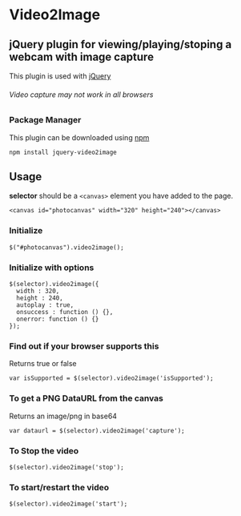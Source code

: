 # Video2Image
## jQuery plugin for viewing/playing/stoping a webcam with image capture

This plugin is used with [jQuery](https://jquery.com/)

###### Video capture may not work in all browsers

### Package Manager
This plugin can be downloaded using [npm](https://www.npmjs.com/package/jquery-video2image)

`npm install jquery-video2image`

 
 ## Usage

**selector** should be a `<canvas>` element you have added to the page.

`<canvas id="photocanvas" width="320" height="240"></canvas>`

### Initialize
`$("#photocanvas").video2image();`

### Initialize with options
```
$(selector).video2image({
  width : 320,
  height : 240,
  autoplay : true,
  onsuccess : function () {},
  onerror: function () {}
});
```

### Find out if your browser supports this

Returns true or false

`var isSupported = $(selector).video2image('isSupported');`

### To get a PNG DataURL from the canvas

Returns an image/png in base64

`var dataurl = $(selector).video2image('capture');`   

### To Stop the video
`$(selector).video2image('stop');`

### To start/restart the video
`$(selector).video2image('start');`
